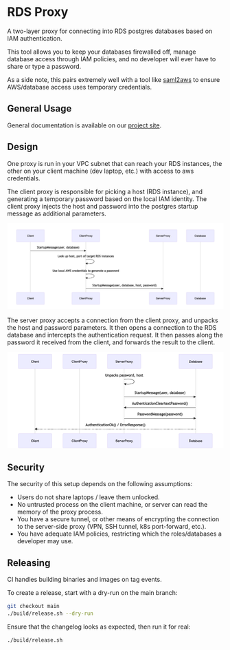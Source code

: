 # RDS Proxy

A two-layer proxy for connecting into RDS postgres databases 
based on IAM authentication. 

This tool allows you to keep your databases firewalled off, 
manage database access through IAM policies, and no developer 
will ever have to share or type a password.

As a side note, this pairs extremely well with a tool like [saml2aws](https://github.com/Versent/saml2aws)
to ensure AWS/database access uses temporary credentials.

## General Usage

General documentation is available on our [project site](https://mothership.github.io/rds-auth-proxy/).

## Design 

One proxy is run in your VPC subnet that can reach your RDS instances,
the other on your client machine (dev laptop, etc.) with access to 
aws credentials.

The client proxy is responsible for picking a host (RDS instance), and 
generating a temporary password based on the local IAM identity. The
client proxy injects the host and password into the postgres startup 
message as additional parameters. 

![Client startup flow](./docs/images/rds-proxy-client-startup-flow.png)

The server proxy accepts a connection from the client proxy, and 
unpacks the host and password parameters. It then opens a connection 
to the RDS database and intercepts the authentication request. It then 
passes along the password it received from the client, and forwards the 
result to the client.

![Auth overview](./docs/images/rds-proxy-auth-flow.png)

## Security

The security of this setup depends on the following assumptions:

* Users do not share laptops / leave them unlocked.
* No untrusted process on the client machine, or server can read the 
  memory of the proxy process.
* You have a secure tunnel, or other means of encrypting the connection to 
  the server-side proxy (VPN, SSH tunnel, k8s port-forward, etc.).
* You have adequate IAM policies, restricting which the 
  roles/databases a developer may use.


## Releasing

CI handles building binaries and images on tag events. 

To create a release, start with a dry-run on the main branch:

```bash
git checkout main
./build/release.sh --dry-run
```

Ensure that the changelog looks as expected, then run it for real:

```bash
./build/release.sh
```

